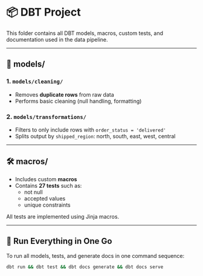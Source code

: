 # 📦 DBT Project

This folder contains all DBT models, macros, custom tests, and documentation used in the data pipeline.

---

## 📁 models/

### 1. `models/cleaning/`
- Removes **duplicate rows** from raw data  
- Performs basic cleaning (null handling, formatting)

### 2. `models/transformations/`
- Filters to only include rows with `order_status = 'delivered'`  
- Splits output by `shipped_region`: north, south, east, west, central

---

## 🛠️ macros/
- Includes custom **macros**  
- Contains **27 tests** such as:
  - not null  
  - accepted values  
  - unique constraints

All tests are implemented using Jinja macros.

---

## 🚀 Run Everything in One Go

To run all models, tests, and generate docs in one command sequence:

```bash
dbt run && dbt test && dbt docs generate && dbt docs serve

